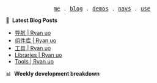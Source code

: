 <p align="center">
  <samp>
    <a href="https://ryanuo.cc">me</a> .
    <a href="https://ryanuo.cc/posts">blog</a> .
<!--     <a href="https://www.ryanuo.cc/projects">projects</a> . -->
    <a href="https://www.ryanuo.cc/demos">demos</a> .
    <a href="https://www.ryanuo.cc/navs">navs</a> .
    <a href="https://github.com/ryanuo/ryanuo/blob/master/use.md">use</a>
  </samp>
</p>

📕 &nbsp;**Latest Blog Posts**
<!-- BLOG-POST-LIST:START -->
- [导航 | Ryan uo](https://ryanuo.cc/zh/navs)
- [组件库 | Ryan uo](https://ryanuo.cc/zh/navs/libraries)
- [工具 | Ryan uo](https://ryanuo.cc/zh/navs/tools)
- [Libraries | Ryan uo](https://ryanuo.cc/navs/libraries)
- [Tools | Ryan uo](https://ryanuo.cc/navs/tools)
<!-- BLOG-POST-LIST:END -->

📊 &nbsp;**Weekly development breakdown**
<!--START_SECTION:waka-->
<!--END_SECTION:waka-->

<!-- <p align="right"><img src="https://views.whatilearened.today/views/github/Rr210/Rr210.svg?cache=remove"/></p>
 -->
